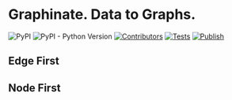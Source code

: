 # Graphinate. Data to Graphs.
![PyPI](https://img.shields.io/pypi/v/graphinate) ![PyPI - Python Version](https://img.shields.io/pypi/pyversions/graphinate) [![Contributors](https://img.shields.io/github/contributors/erivlis/graphinate.svg)](https://github.com/erivlis/graphinate/graphs/contributors) [![Tests](https://github.com/erivlis/graphinate/actions/workflows/test.yml/badge.svg?branch=master)](https://github.com/erivlis/graphinate/actions/workflows/test.yml) [![Publish](https://github.com/erivlis/graphinate/actions/workflows/publish.yml/badge.svg)](https://github.com/erivlis/graphinate/actions/workflows/publish.yml)


## Edge First

## Node First